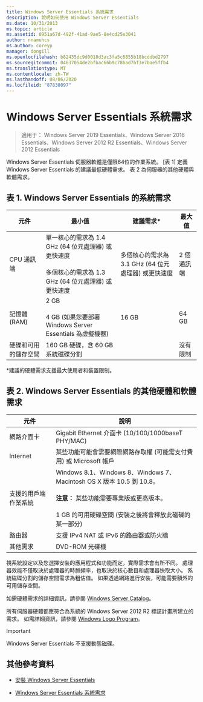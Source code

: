 ```yaml
---
title: Windows Server Essentials 系統需求
description: 說明如何使用 Windows Server Essentials
ms.date: 10/31/2013
ms.topic: article
ms.assetid: 0951a67d-492f-41ad-9ae5-8e4cd25e3041
author: nnamuhcs
ms.author: coreyp
manager: dongill
ms.openlocfilehash: b82435dc9d0018d3ac3fa5c6855b18bcddbd2797
ms.sourcegitcommit: 04637054de2bfbac66b9c78bad7bf3e7bae5ffb4
ms.translationtype: MT
ms.contentlocale: zh-TW
ms.lasthandoff: 08/06/2020
ms.locfileid: "87838097"
---
```

# <a name="system-requirements-for-windows-server-essentials"></a>Windows Server Essentials 系統需求

>適用于： Windows Server 2019 Essentials、Windows Server 2016 Essentials、Windows Server 2012 R2 Essentials、Windows Server 2012 Essentials

  Windows Server Essentials 伺服器軟體是僅限64位的作業系統。 [表 1] 定義 Windows Server Essentials 的建議最低硬體需求。 表 2 為伺服器的其他硬體與軟體需求。


## <a name="table-1-system-requirements-for-windows-server-essentials"></a>表 1. Windows Server Essentials 的系統需求

|元件|最小值|建議需求*|最大值|
|---------------|-------------|-------------------|-------------|
|CPU 通訊端|單一核心的需求為 1.4 GHz (64 位元處理器) 或更快速度<br /><br /> 多個核心的需求為 1.3 GHz (64 位元處理器) 或更快速度|多個核心的需求為 3.1 GHz (64 位元處理器) 或更快速度|2 個通訊端|
|記憶體 (RAM)|2 GB<br /><br /> 4 GB (如果您要部署 Windows Server Essentials 為虛擬機器)|16 GB|64 GB|
|硬碟和可用的儲存空間|160 GB 硬碟，含 60 GB 系統磁碟分割||沒有限制|

 *建議的硬體需求支援最大使用者和裝置限制。

## <a name="table-2-additional-hardware-and-software-requirements-for-windows-server-essentials"></a>表 2. Windows Server Essentials 的其他硬體和軟體需求

|元件|說明|
|---------------|-----------------|
|網路介面卡|Gigabit Ethernet 介面卡 (10/100/1000baseT PHY/MAC)|
|Internet|某些功能可能會需要網際網路存取權 (可能需支付費用) 或 Microsoft 帳戶|
|支援的用戶端作業系統|Windows 8.1、Windows 8、Windows 7、Macintosh OS X 版本 10.5 到 10.8。<br /><br /> **注意：** 某些功能需要專業版或更高版本。<br /><br /> 1 GB 的可用硬碟空間 (安裝之後將會釋放此磁碟的某一部分)|
|路由器|支援 IPv4 NAT 或 IPv6 的路由器或防火牆|
|其他需求|DVD-ROM 光碟機|

 視系統設定以及您選擇安裝的應用程式和功能而定，實際需求會有所不同。 處理器效能不僅取決於處理器的時脈頻率，也取決於核心數目和處理器快取大小。 系統磁碟分割的儲存空間需求為粗估值。 如果透過網路進行安裝，可能需要額外的可用儲存空間。

 如需硬體需求的詳細資訊，請參閱 [Windows Server Catalog](https://www.windowsservercatalog.com/)。

 所有伺服器硬體都應符合為系統的 Windows Server 2012 R2 標誌計畫所建立的需求。 如需詳細資訊，請參閱 [Windows Logo Program](/previous-versions/windows/hardware/hck/dn641155(v=vs.85))。

> [!IMPORTANT]
> Windows Server Essentials 不支援動態磁碟。

## <a name="additional-references"></a>其他參考資料

-   [安裝 Windows Server Essentials](../install/Install-Windows-Server-Essentials.md)

-   [Windows Server Essentials 系統需求](system-requirements.md)